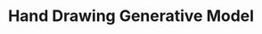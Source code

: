 ---
title: "Hand Drawing Generative Model"
collection: projects
link: 'https://github.com/akuramshin/cDCGAN-Quickdraw/blob/master/README.md'
description: "PyTorch implementation of the cDCGAN for Google's 'Quick, Draw!' dataset. Tested various model architectures for better results. Implemented techniques such as label noise and instance noise for a more stable model. Visualized results and training data over time to better tune model hyperparameters."
about: '[Personal Project]'
imgurl: 'quick_draw.png'
links:
  - name: report
    link: https://github.com/akuramshin/cDCGAN-Quickdraw/blob/master/README.md
  - name: code
    link: https://github.com/akuramshin/cDCGAN-Quickdraw
---